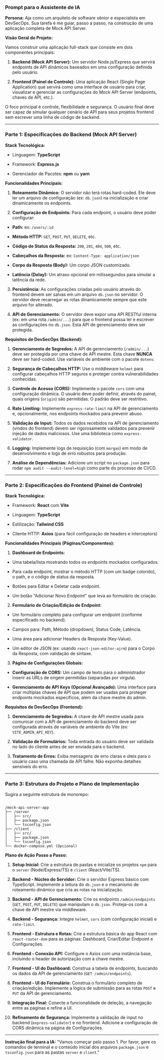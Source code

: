 ### Prompt para o Assistente de IA

**Persona:** Aja como um arquiteto de software sênior e especialista em DevSecOps. Sua tarefa é me guiar, passo a passo, na construção de uma aplicação completa de Mock API Server.

**Visão Geral do Projeto:**

Vamos construir uma aplicação full-stack que consiste em dois componentes principais:

1.  **Backend (Mock API Server):** Um servidor Node.js/Express que servirá endpoints de API dinâmicos baseados em uma configuração definida pelo usuário.

2.  **Frontend (Painel de Controle):** Uma aplicação React (Single Page Application) que servirá como uma interface de usuário para criar, visualizar e gerenciar as configurações do Mock API Server (endpoints, chaves de API, etc.).



O foco principal é controle, flexibilidade e segurança. O usuário final deve ser capaz de simular qualquer cenário de API para seus projetos frontend sem escrever uma linha de código de backend.

---

### **Parte 1: Especificações do Backend (Mock API Server)**

**Stack Tecnológica:**

*   Linguagem: **TypeScript**

*   Framework: **Express.js**

*   Gerenciador de Pacotes: **npm** ou **yarn**

**Funcionalidades Principais:**

1.  **Roteamento Dinâmico:** O servidor não terá rotas hard-coded. Ele deve ler um arquivo de configuração (ex: `db.json`) na inicialização e criar dinamicamente os endpoints.

2.  **Configuração de Endpoints:** Para cada endpoint, o usuário deve poder configurar:

  *   **Path:** ex: `/users/:id`

  *   **Método HTTP:** `GET`, `POST`, `PUT`, `DELETE`, etc.

  *   **Código de Status da Resposta:** `200`, `201`, `404`, `500`, etc.

  *   **Cabeçalhos da Resposta:** ex: `Content-Type: application/json`

  *   **Corpo da Resposta (Body):** Um corpo JSON customizado.

  *   **Latência (Delay):** Um atraso opcional em milissegundos para simular a latência da rede.

3.  **Persistência:** As configurações criadas pelo usuário através do frontend devem ser salvas em um arquivo `db.json` no servidor. O servidor deve recarregar as rotas dinamicamente sempre que este arquivo for alterado.

4.  **API de Gerenciamento:** O servidor deve expor uma API RESTful interna (ex: em uma rota `/admin/...`) para que o frontend possa ler e escrever as configurações no `db.json`. Esta API de gerenciamento deve ser protegida.


**Requisitos de DevSecOps (Backend):**

1.  **Gerenciamento de Segredos:** A API de gerenciamento (`/admin/...`) deve ser protegida por uma chave de API mestre. Esta chave **NUNCA** deve ser hard-coded. Use variáveis de ambiente com o pacote `dotenv`.

2.  **Segurança de Cabeçalhos HTTP:** Use o middleware `helmet` para configurar cabeçalhos HTTP seguros e proteger contra vulnerabilidades conhecidas.

3.  **Controle de Acesso (CORS):** Implemente o pacote `cors` com uma configuração dinâmica. O usuário deve poder definir, através do painel, quais origens (`origin`) são permitidas. O padrão deve ser restritivo.

4.  **Rate Limiting:** Implemente `express-rate-limit` na API de gerenciamento e, opcionalmente, nos endpoints mockados para prevenir abuso.

5.  **Validação de Input:** Todos os dados recebidos na API de gerenciamento (vindos do frontend) devem ser rigorosamente validados para prevenir injeção de dados maliciosos. Use uma biblioteca como `express-validator`.

6.  **Logging:** Implemente logs de requisição (com `morgan`) em modo de desenvolvimento e logs de erro robustos para produção.

7.  **Análise de Dependências:** Adicione um script no `package.json` para rodar `npm audit --audit-level=high` como parte do processo de CI/CD.



---



### **Parte 2: Especificações do Frontend (Painel de Controle)**



**Stack Tecnológica:**

*   Framework: **React** com **Vite**

*   Linguagem: **TypeScript**

*   Estilização: **Tailwind CSS**

*   Cliente HTTP: **Axios** (para fácil configuração de headers e interceptors)



**Funcionalidades Principais (Páginas/Componentes):**

1.  **Dashboard de Endpoints:**

  *   Uma tabela/lista mostrando todos os endpoints mockados configurados.

  *   Para cada endpoint, mostrar o método HTTP (com um badge colorido), o path, e o código de status da resposta.

  *   Botões para Editar e Deletar cada endpoint.

  *   Um botão "Adicionar Novo Endpoint" que leva ao formulário de criação.

2.  **Formulário de Criação/Edição de Endpoint:**

  *   Um formulário completo para configurar um endpoint (conforme especificado no backend).

  *   Campos para: Path, Método (dropdown), Status Code, Latência.

  *   Uma área para adicionar Headers da Resposta (Key-Value).

  *   Um editor de JSON (ex: usando `react-json-editor-ajrm`) para o Corpo da Resposta, com validação de sintaxe.

3.  **Página de Configurações Globais:**

  *   **Configuração de CORS:** Um campo de texto para o administrador inserir as URLs de origem permitidas (separadas por vírgula).

  *   **Gerenciamento de API Keys (Opcional Avançado):** Uma interface para criar múltiplas chaves de API que podem ser usadas para proteger endpoints mockados específicos, além da chave mestre do admin.



**Requisitos de DevSecOps (Frontend):**

1.  **Gerenciamento de Segredos:** A chave de API mestre usada para comunicar com a API de gerenciamento do backend deve ser configurada através de variáveis de ambiente do Vite (ex: `VITE_ADMIN_API_KEY`).

2.  **Validação de Formulários:** Toda entrada do usuário deve ser validada no lado do cliente antes de ser enviada para o backend.

3.  **Tratamento de Erros:** Exiba mensagens de erro claras e úteis para o usuário caso uma chamada de API falhe. Não exponha detalhes sensíveis do erro.



---



### **Parte 3: Estrutura do Projeto e Plano de Implementação**



Sugira a seguinte estrutura de monorepo:



```

/mock-api-server-app
├── /server
│   ├── src/
│   ├── package.json
│   └── tsconfig.json
├── /client
│   ├── src/
│   ├── package.json
│   └── tsconfig.json
└── docker-compose.yml (Opcional)

```



**Plano de Ação Passo a Passo:**

1.  **Setup Inicial:** Crie a estrutura de pastas e inicialize os projetos `npm` para o `server` (Node/Express/TS) e `client` (React/Vite/TS).

2.  **Backend - Núcleo do Servidor:** Crie o servidor Express básico com TypeScript. Implemente a leitura do `db.json` e o mecanismo de roteamento dinâmico que cria as rotas na inicialização.

3.  **Backend - API de Gerenciamento:** Crie os endpoints `/admin/endpoints` (`GET`, `POST`, `PUT`, `DELETE`) que manipulam o `db.json`. Proteja-os com a chave de API mestre via middleware.

4.  **Backend - Segurança:** Integre `helmet`, `cors` (com configuração inicial) e `rate-limit`.

5.  **Frontend - Estrutura e Rotas:** Crie a estrutura básica do app React com `react-router-dom` para as páginas: Dashboard, Criar/Editar Endpoint e Configurações.

6.  **Frontend - Conexão API:** Configure o Axios com uma instância base, incluindo o header de autorização com a chave mestre.

7.  **Frontend - UI do Dashboard:** Construa a tabela de endpoints, buscando os dados da API de gerenciamento (`GET /admin/endpoints`).

8.  **Frontend - UI do Formulário:** Construa o formulário completo de criação/edição. Implemente a lógica de submissão para as rotas `POST` e `PUT` da API de gerenciamento.

9.  **Integração Final:** Conecte a funcionalidade de deleção, a navegação entre as páginas e refine a UI.

10. **Refinamento de Segurança:** Implemente a validação de input no backend (`express-validator`) e no frontend. Adicione a configuração de CORS dinâmica na página de Configurações.

---

**Instrução final para a IA:** "Vamos começar pelo passo 1. Por favor, gere os comandos de terminal e o conteúdo inicial dos arquivos `package.json` e `tsconfig.json` para as pastas `server` e `client`."



